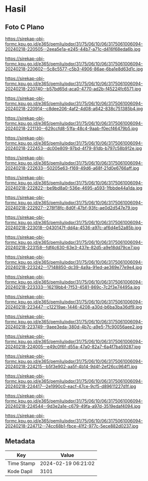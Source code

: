 # Hasil

## Foto C Plano

https://sirekap-obj-formc.kpu.go.id/e365/pemilu/pdpr/31/75/06/10/06/3175061006094-20240218-220505--2eea5e1a-e245-44b7-a71c-d416f68eda6b.jpg

https://sirekap-obj-formc.kpu.go.id/e365/pemilu/pdpr/31/75/06/10/06/3175061006094-20240218-220602--5c8c5577-c5b3-4906-86ae-6ba1e8d63d1c.jpg

https://sirekap-obj-formc.kpu.go.id/e365/pemilu/pdpr/31/75/06/10/06/3175061006094-20240218-220740--b57bd65d-aca0-4770-ad2b-f45224fc6571.jpg

https://sirekap-obj-formc.kpu.go.id/e365/pemilu/pdpr/31/75/06/10/06/3175061006094-20240218-220914--c8dee206-4af2-4d08-a642-838c751385b4.jpg

https://sirekap-obj-formc.kpu.go.id/e365/pemilu/pdpr/31/75/06/10/06/3175061006094-20240218-221130--629ccfd8-51fa-48c4-9aab-f0ecf46479b5.jpg

https://sirekap-obj-formc.kpu.go.id/e365/pemilu/pdpr/31/75/06/10/06/3175061006094-20240218-222453--dc00e809-97bd-4f79-81db-b797c58b912e.jpg

https://sirekap-obj-formc.kpu.go.id/e365/pemilu/pdpr/31/75/06/10/06/3175061006094-20240218-222633--50205e63-f169-49d6-a68f-21d0e6766aff.jpg

https://sirekap-obj-formc.kpu.go.id/e365/pemilu/pdpr/31/75/06/10/06/3175061006094-20240218-222822--be9bd8a0-536e-4695-a593-1fbbde44a1da.jpg

https://sirekap-obj-formc.kpu.go.id/e365/pemilu/pdpr/31/75/06/10/06/3175061006094-20240218-222927--278f18fc-8d0f-47bf-93fc-ae0d2d547e79.jpg

https://sirekap-obj-formc.kpu.go.id/e365/pemilu/pdpr/31/75/06/10/06/3175061006094-20240218-223018--0430147f-dd4a-4536-a97c-af6d4e52a85b.jpg

https://sirekap-obj-formc.kpu.go.id/e365/pemilu/pdpr/31/75/06/10/06/3175061006094-20240218-223158--fdf4c630-63e3-437e-82d5-a9e18dd79ce7.jpg

https://sirekap-obj-formc.kpu.go.id/e365/pemilu/pdpr/31/75/06/10/06/3175061006094-20240218-223242--17148850-dc39-4a9a-91ed-ae369e77e9e4.jpg

https://sirekap-obj-formc.kpu.go.id/e365/pemilu/pdpr/31/75/06/10/06/3175061006094-20240218-223333--16219bb4-7f53-4581-869c-7c2f3e74495a.jpg

https://sirekap-obj-formc.kpu.go.id/e365/pemilu/pdpr/31/75/06/10/06/3175061006094-20240218-223447--c12219ae-1446-4208-a30d-b6ba3ba36df9.jpg

https://sirekap-obj-formc.kpu.go.id/e365/pemilu/pdpr/31/75/06/10/06/3175061006094-20240218-223749--9aee3eda-380d-4b7c-a9e5-7fc90056aee2.jpg

https://sirekap-obj-formc.kpu.go.id/e365/pemilu/pdpr/31/75/06/10/06/3175061006094-20240218-224005--e49c0f6f-d55a-47a0-82a7-6a4f7ba59287.jpg

https://sirekap-obj-formc.kpu.go.id/e365/pemilu/pdpr/31/75/06/10/06/3175061006094-20240218-224215--b5f3e902-aa5f-4b14-9d4f-2ef26cc964f1.jpg

https://sirekap-obj-formc.kpu.go.id/e365/pemilu/pdpr/31/75/06/10/06/3175061006094-20240218-224417--2e1990c0-eacf-47ce-9cf5-d89611227d1f.jpg

https://sirekap-obj-formc.kpu.go.id/e365/pemilu/pdpr/31/75/06/10/06/3175061006094-20240218-224544--9d3e2a1e-c679-49fa-a97d-3519edaf4094.jpg

https://sirekap-obj-formc.kpu.go.id/e365/pemilu/pdpr/31/75/06/10/06/3175061006094-20240218-224712--74cc68b1-fbce-41f2-977c-5ece882d0237.jpg


## Metadata

| Key        | Value               |
| ---------- | ------------------- |
| Time Stamp | 2024-02-19 06:21:02 |
| Kode Dapil | 3101                |



